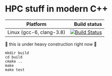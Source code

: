 # HPC stuff in modern C++


Platform | Build status
---------|-------------:
Linux (gcc-6, clang-3.8)| [![Build Status](https://travis-ci.org/plang85/hpc_modern_cpp.svg?branch=master)](https://travis-ci.org/plang85/numerical_recipes_modern_cpp)

:construction: this is under heavy construction right now :construction:
```
mkdir build
cd build
cmake ..
make
make test
```
